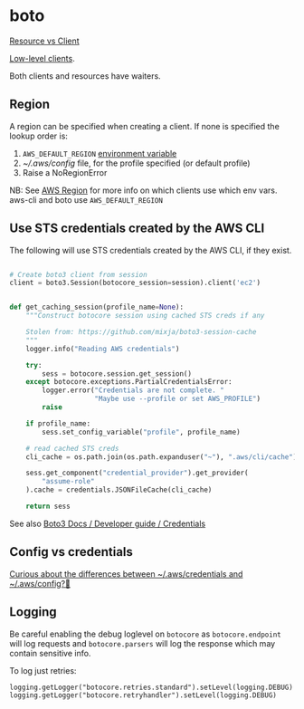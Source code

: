 # boto

[Resource vs Client](https://stackoverflow.com/questions/42809096/difference-in-boto3-between-resource-client-and-session)

[Low-level clients](https://boto3.amazonaws.com/v1/documentation/api/latest/guide/clients.html).

Both clients and resources have waiters.

## Region

A region can be specified when creating a client. If none is specified the lookup order is:

1. `AWS_DEFAULT_REGION` [environment variable](https://docs.aws.amazon.com/cli/latest/userguide/cli-configure-envvars.html)
1. _~/.aws/config_ file, for the profile specified (or default profile)
1. Raise a NoRegionError

NB: See [AWS Region](https://docs.aws.amazon.com/sdkref/latest/guide/feature-region.html) for more info on which clients use which env vars. aws-cli and boto use `AWS_DEFAULT_REGION`

## Use STS credentials created by the AWS CLI

The following will use STS credentials created by the AWS CLI, if they exist.

```python

# Create boto3 client from session
client = boto3.Session(botocore_session=session).client('ec2')


def get_caching_session(profile_name=None):
    """Construct botocore session using cached STS creds if any

    Stolen from: https://github.com/mixja/boto3-session-cache
    """
    logger.info("Reading AWS credentials")

    try:
        sess = botocore.session.get_session()
    except botocore.exceptions.PartialCredentialsError:
        logger.error("Credentials are not complete. "
                     "Maybe use --profile or set AWS_PROFILE")
        raise

    if profile_name:
        sess.set_config_variable("profile", profile_name)

    # read cached STS creds
    cli_cache = os.path.join(os.path.expanduser("~"), ".aws/cli/cache")

    sess.get_component("credential_provider").get_provider(
        "assume-role"
    ).cache = credentials.JSONFileCache(cli_cache)

    return sess
```

See also [Boto3 Docs / Developer guide / Credentials](https://boto3.amazonaws.com/v1/documentation/api/latest/guide/credentials.html)

## Config vs credentials

[Curious about the differences between ~/.aws/credentials and ~/.aws/config?🧵](https://twitter.com/jsaryer/status/1294365822819999744)

## Logging

Be careful enabling the debug loglevel on `botocore` as `botocore.endpoint` will log requests and `botocore.parsers` will log the response which may contain sensitive info.

To log just retries:

```
logging.getLogger("botocore.retries.standard").setLevel(logging.DEBUG)
logging.getLogger("botocore.retryhandler").setLevel(logging.DEBUG)
```
